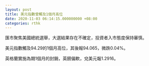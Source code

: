 ```yaml
---
layout: post
title: 美元指數曾觸及1個月高位
date: 2020-11-03 06:14:15.000000000 +08:00
categories: rthk
---
```


匯市聚焦美國總統選舉，大選結果存在不確定，投資者入市態度保持審慎。

美元指數觸及94.29的1個月高位，其後報94.065，微跌0.04%。

英格蘭實施為期1個月的封銷，英鎊偏軟，兌美元報1.2916。
